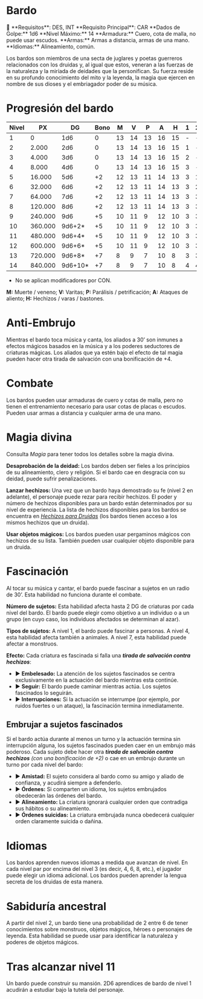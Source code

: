 # Bardo

<aside>
📖 **Requisitos**: DES, INT
**Requisito Principal**: CAR
**Dados de Golpe:** 1d6
**Nivel Máximo:** 14
**Armadura:** Cuero, cota de malla, no puede usar escudos.
**Armas:** Armas a distancia, armas de una mano.
**Idiomas:** Alineamiento, común.

</aside>

Los bardos son miembros de una secta de juglares y poetas guerreros relacionados con los druidas y, al igual que estos, veneran a las fuerzas de la naturaleza y la miríada de deidades que la personifican. Su fuerza reside en su profundo conocimiento del mito y la leyenda, la magia que ejercen en nombre de sus dioses y el embriagador poder de su música.

# Progresión del bardo

| Nivel | PX | DG | Bono | M | V | P | A | H | 1 | 2 | 3 | 4 |
| --- | --- | --- | --- | --- | --- | --- | --- | --- | --- | --- | --- | --- |
| 1 | 0 | 1d6 | 0 | 13 | 14 | 13 | 16 | 15 | - | - | - | - |
| 2 | 2.000 | 2d6 | 0 | 13 | 14 | 13 | 16 | 15 | 1 | - | - | - |
| 3 | 4.000 | 3d6 | 0 | 13 | 14 | 13 | 16 | 15 | 2 | - | - | - |
| 4 | 8.000 | 4d6 | 0 | 13 | 14 | 13 | 16 | 15 | 3 | - | - | - |
| 5 | 16.000 | 5d6 | +2 | 12 | 13 | 11 | 14 | 13 | 3 | 1 | - | - |
| 6 | 32.000 | 6d6 | +2 | 12 | 13 | 11 | 14 | 13 | 3 | 2 | - | - |
| 7 | 64.000 | 7d6 | +2 | 12 | 13 | 11 | 14 | 13 | 3 | 3 | - | - |
| 8 | 120.000 | 8d6 | +2 | 12 | 13 | 11 | 14 | 13 | 3 | 3 | 1 | - |
| 9 | 240.000 | 9d6 | +5 | 10 | 11 | 9 | 12 | 10 | 3 | 3 | 2 | - |
| 10 | 360.000 | 9d6+2* | +5 | 10 | 11 | 9 | 12 | 10 | 3 | 3 | 3 | - |
| 11 | 480.000 | 9d6+4* | +5 | 10 | 11 | 9 | 12 | 10 | 3 | 3 | 3 | 1 |
| 12 | 600.000 | 9d6+6* | +5 | 10 | 11 | 9 | 12 | 10 | 3 | 3 | 3 | 2 |
| 13 | 720.000 | 9d6+8* | +7 | 8 | 9 | 7 | 10 | 8 | 3 | 3 | 3 | 3 |
| 14 | 840.000 | 9d6+10* | +7 | 8 | 9 | 7 | 10 | 8 | 4 | 4 | 3 | 3 |

* No se aplican modificadores por CON.

**M:** Muerte / veneno; **V:** Varitas; **P:** Parálisis / petrificación; **A:** Ataques de aliento; **H:** Hechizos / varas / bastones.

# Anti-Embrujo

Mientras el bardo toca música y canta, los aliados a 30’ son inmunes a efectos mágicos basados en la música y a los poderes seductores de criaturas mágicas. Los aliados que ya estén bajo el efecto de tal magia pueden hacer otra tirada de salvación con una bonificación de +4.

# Combate

Los bardos pueden usar armaduras de cuero y cotas de malla, pero no tienen el entrenamiento necesario para usar cotas de placas o escudos. Pueden usar armas a distancia y cualquier arma de una mano.

# Magia divina

Consulta *Magia* para tener todos los detalles sobre la magia divina.

**Desaprobación de la deidad:** Los bardos deben ser fieles a los principios de su alineamiento, clero y religión. Si el bardo cae en desgracia con su deidad, puede sufrir penalizaciones.

**Lanzar hechizos:** Una vez que un bardo haya demostrado su fe (nivel 2 en adelante), el personaje puede rezar para recibir hechizos. El poder y número de hechizos disponibles para un bardo están determinados por su nivel de experiencia. La lista de hechizos disponibles para los bardos se encuentra en *[Hechizos para Druidas](https://www.notion.so/ec0de6e71a6d444da654e1817eea8955?pvs=21)* (los bardos tienen acceso a los mismos hechizos que un druida).

**Usar objetos mágicos:** Los bardos pueden usar pergaminos mágicos con hechizos de su lista. También pueden usar cualquier objeto disponible para un druida.

# Fascinación

Al tocar su música y cantar, el bardo puede fascinar a sujetos en un radio de 30’. Esta habilidad no funciona durante el combate.

**Número de sujetos:** Esta habilidad afecta hasta 2 DG de criaturas por cada nivel del bardo. El bardo puede elegir como objetivo a un individuo o a un grupo (en cuyo caso, los individuos afectados se determinan al azar).

**Tipos de sujetos:** A nivel 1, el bardo puede fascinar a personas. A nivel 4, esta habilidad afecta también a animales. A nivel 7, esta habilidad puede afectar a monstruos.

**Efecto:** Cada criatura es fascinada si falla una ***tirada de salvación contra hechizos***:

- ▶ **Embelesado:** La atención de los sujetos fascinados se centra exclusivamente en la actuación del bardo mientras esta continúe.
- ▶ **Seguir:** El bardo puede caminar mientras actúa. Los sujetos fascinados lo seguirán.
- ▶ **Interrupciones:** Si la actuación se interrumpe (por ejemplo, por ruidos fuertes o un ataque), la fascinación termina inmediatamente.

## Embrujar a sujetos fascinados

Si el bardo actúa durante al menos un turno y la actuación termina sin interrupción alguna, los sujetos fascinados pueden caer en un embrujo más poderoso. Cada sujeto debe hacer otra ***tirada de salvación contra hechizos** (con una bonificación de +2)* o cae en un embrujo durante un turno por cada nivel del bardo:

- ▶ **Amistad:** El sujeto considera al bardo como su amigo y aliado de confianza, y acudirá siempre a defenderlo.
- ▶ **Órdenes:** Si comparten un idioma, los sujetos embrujados obedecerán las órdenes del bardo.
- ▶ **Alineamiento:** La criatura ignorará cualquier orden que contradiga sus hábitos o su alineamiento.
- ▶ **Órdenes suicidas:** La criatura embrujada nunca obedecerá cualquier orden claramente suicida o dañina.

# Idiomas

Los bardos aprenden nuevos idiomas a medida que avanzan de nivel. En cada nivel par por encima del nivel 3 (es decir, 4, 6, 8, etc.), el jugador puede elegir un idioma adicional. Los bardos pueden aprender la lengua secreta de los druidas de esta manera.

# Sabiduría ancestral

A partir del nivel 2, un bardo tiene una probabilidad de 2 entre 6 de tener conocimientos sobre monstruos, objetos mágicos, héroes o personajes de leyenda. Esta habilidad se puede usar para identificar la naturaleza y poderes de objetos mágicos.

# Tras alcanzar nivel 11

Un bardo puede construir su mansión. 2D6 aprendices de bardo de nivel 1 acudirán a estudiar bajo la tutela del personaje.